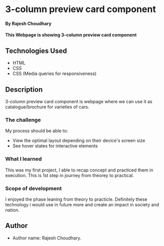 # 3-column preview card component

#### By Rajesh Choudhary

#### This Webpage is showing 3-column preview card component

## Technologies Used
    
* HTML
* CSS
* CSS (Media queries for responsiveness)

## Description
3-column preview card component is webpage where we can use it as catalogue/brochure for varieties of cars. 

### The challenge

My process should be able to:

- View the optimal layout depending on their device's screen size
- See hover states for interactive elements

### What I learned

This was my first project, I able to recap concept and practiced them in execution. This is 1st step in journey from theorey to practical. 

### Scope of development

I enjoyed the phase leaning from theory to practicle. Definitely these technology i would use in future more and create an impact in society and nation.

## Author

- Author name: Rajesh Choudhary.

